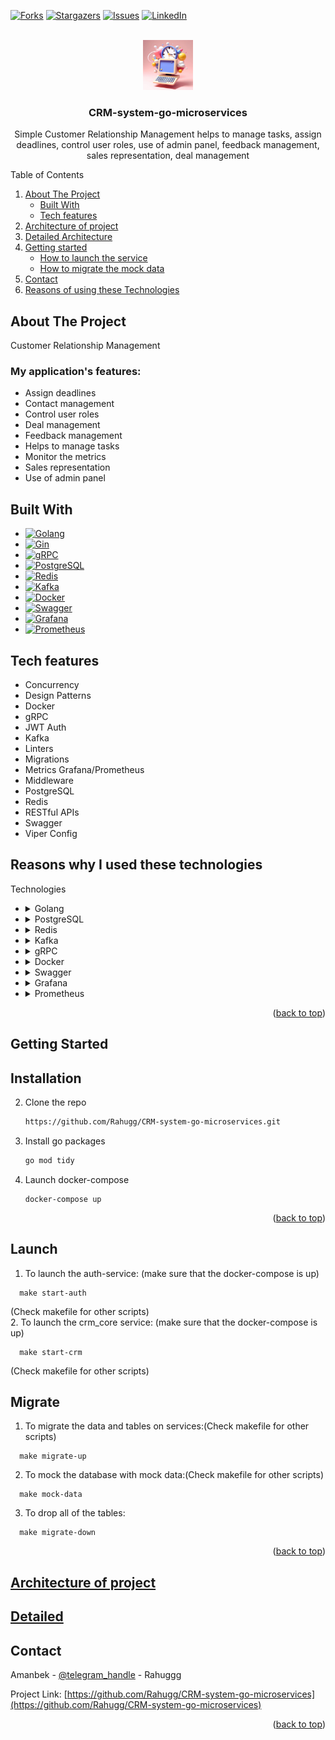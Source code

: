 
<a name="readme-top"></a>


[![Forks][forks-shield]][forks-url]
[![Stargazers][stars-shield]][stars-url]
[![Issues][issues-shield]][issues-url]
[![LinkedIn][linkedin-shield]][linkedin-url]



<!-- PROJECT LOGO -->
<br />
<div align="center">
  <a href="https://github.com/Rahugg/CRM-system-go-microservices">
    <img src="pkg/crm_core/img/crm-icon.png" alt="Logo" width="80" height="80">
  </a>

<h3 align="center">CRM-system-go-microservices</h3>

  <p align="center">
    Simple Customer Relationship Management helps to manage tasks, assign deadlines, control user roles, use of admin panel, feedback management, sales representation, deal management
  </p>
</div>



<!-- TABLE OF CONTENTS -->
  <summary>Table of Contents</summary>
  <ol>
    <li>
      <a href="#about-the-project">About The Project</a>
      <ul>
        <li><a href="#built-with">Built With</a></li>
        <li><a href="#tech-features">Tech features</a></li>
      </ul>
    </li>
     <li>
      <a href="#architecture-of-project">Architecture of project</a>
    </li>
    <li>
      <a href="#detailed">Detailed Architecture</a>
    </li>
    <li>
        <a href="#installation">Getting started</a>
        <ul>
          <li><a href="#launch">How to launch the service</a></li>
          <li><a href="#migrate">How to migrate the mock data</a></li>
        </ul>
    </li>
    <li>
     <a href="#contact">Contact</a>
    </li>
    <li>
      <a href="#reasons-why-i-used-these-technologies">Reasons of using these Technologies</a>
    </li>
    
  </ol>



<!-- ABOUT THE PROJECT -->
## About The Project
Customer Relationship Management 
### My application's features:
<ul>
  <li>Assign deadlines</li>
  <li>Contact management</li>
  <li>Control user roles</li>
  <li>Deal management</li>
  <li>Feedback management</li>
  <li>Helps to manage tasks</li>
  <li>Monitor the metrics</li>
  <li>Sales representation</li>
  <li>Use of admin panel</li>
</ul>



## Built With
* [![Golang][Golang-badge]][Golang-url] 
* [![Gin][Gin-badge]][Gin-url]
* [![gRPC][gRPC-badge]][gRPC-url]
* [![PostgreSQL][PostgreSQL-badge]][PostgreSQL-url] 
* [![Redis][Redis-badge]][Redis-url] 
* [![Kafka][Kafka-badge]][Kafka-url] 
* [![Docker][Docker-badge]][Docker-url] 
* [![Swagger][Swagger-badge]][Swagger-url] 
* [![Grafana][Grafana-badge]][Grafana-url]
* [![Prometheus][Prometheus-badge]][Prometheus-url]

## Tech features
* Concurrency
* Design Patterns
* Docker
* gRPC
* JWT Auth
* Kafka
* Linters
* Migrations
* Metrics Grafana/Prometheus
* Middleware
* PostgreSQL
* Redis
* RESTful APIs
* Swagger
* Viper Config
  
## Reasons why I used these technologies 
<summary>Technologies</summary>
  <ul>
    <li>
      <details>
        <summary>Golang</summary>
        I used Golang as a main backend language. And I wrote a backend by using Gin framework, It was easy to learn and write code in it, and Golang helped me to deal with concurrency. 
        Features where I used concurrency:
        * Graceful Shutdown
        * Kafka producer-consumer relation
        * User confirm.
        * In-memory caching
      </details>
    </li>
     <li>
      <details>
        <summary>PostgreSQL</summary>
        As a main database storage. Because of their open-source and availability, I preffered to use this database. Relational Database helped me to build relations among the entities, and it helped
        to build an application structured around a relationship between data tables.
      </details>
    </li>
     <li>
      <details>
        <summary>Redis</summary>
        As a NoSQL database, I used Redis to cache the most used and unchanged data, and this helped me to retrieve the data faster.
        This provides improved read performance (as requests can be split among the servers) and faster recovery when the primary server experiences an outage
      </details>
    </li>
      <li>
      <details>
        <summary>Kafka</summary>
        I used Kafka as a message broker. Because Kafka streams messages with very low latency and is suitable to analyze streaming data in real time. 
        It can be used as a monitoring service to raise alerts and etc.
        Kafka is suitable for my app that need to reanalyze the received data
      </details>
    </li>
    <li>
      <details>
        <summary>gRPC</summary>
         gRPC uses a binary format for data serialization and communication, which is much more efficient than traditional text-based formats such as JSON or XML. 
        This results in faster and more efficient communication between microservices.
      </details>
    </li>
    <li>
      <details>
        <summary>Docker</summary>
         Docker helps to containerize the application which can help to easy-sharing among the users and by installing some dependencies such as Redis and Kafka to project.
         Docker lets you build, test, and deploy applications quickly
         Because Docker containers encapsulate everything an application needs to run (and only those things), they allow applications to be shuttled easily between environments.
      </details>
    </li>
    <li>
      <details>
        <summary>Swagger</summary>
        Swagger allowed me to describe the structure of my APIs so that machines can read them. The ability of APIs to describe their own structure is the root of all awesomeness in Swagger.
      </details>
    </li>
    <li>
      <details>
        <summary>Grafana</summary>
         Grafana helps me to visualize the data and monitor the proccess of my app, I collect the metrics from Prometheus and visualizing them in Grafana on localhost:3000
      </details>
    </li>
     <li>
      <details>
        <summary>Prometheus</summary>
        Prometheus can collect and store metrics as time-series data, recording information with a timestamp, and I am visualizing them in Grafana
      </details>
    </li>
  </ul>
<p align="right">(<a href="#readme-top">back to top</a>)</p>

<!-- GETTING STARTED -->
## Getting Started

## Installation

2. Clone the repo
   ```sh
   https://github.com/Rahugg/CRM-system-go-microservices.git
   ```
3. Install go packages
   ```sh
   go mod tidy
   ```
4. Launch docker-compose 
   ```
   docker-compose up
   ```

<p align="right">(<a href="#readme-top">back to top</a>)</p>

## Launch
  1. To launch the auth-service: (make sure that the docker-compose is up) 
  ```
    make start-auth
  ```
  (Check makefile for other scripts)
  <br/>
  2. To launch the crm_core service: (make sure that the docker-compose is up)
  ```
    make start-crm
  ```
  (Check makefile for other scripts)
  
## Migrate
  1. To migrate the data and tables on services:(Check makefile for other scripts)
  ```
    make migrate-up
  ```
  2. To mock the database with mock data:(Check makefile for other scripts)
  ```
    make mock-data
  ```
  3. To drop all of the tables:
  ```
    make migrate-down
  ```
<p align="right">(<a href="#readme-top">back to top</a>)</p>


  
## [Architecture of project](pkg/crm_core/img/architecture-of-project.png)
## [Detailed](pkg/crm_core/img/detailed-architecture.png)

<!-- CONTACT -->
## Contact

Amanbek - [@telegram_handle](https://t.me/Rahuggg) - Rahuggg

Project Link: [https://github.com/Rahugg/CRM-system-go-microservices](https://github.com/Rahugg/CRM-system-go-microservices)

<p align="right">(<a href="#readme-top">back to top</a>)</p>

<!-- MARKDOWN LINKS & IMAGES -->
<!-- https://www.markdownguide.org/basic-syntax/#reference-style-links -->
[contributors-shield]: https://img.shields.io/github/contributors/Rahugg/CRM-system-go-microservices.svg?style=for-the-badge
[contributors-url]: https://github.com/Rahugg/CRM-system-go-microservices/graphs/contributors
[forks-shield]: https://img.shields.io/github/forks/Rahugg/CRM-system-go-microservices.svg?style=for-the-badge
[forks-url]: https://github.com/Rahugg/CRM-system-go-microservices/network/members  
[stars-shield]: https://img.shields.io/github/stars/Rahugg/CRM-system-go-microservices.svg?style=for-the-badge
[stars-url]: https://github.com/Rahugg/CRM-system-go-microservices/stargazers
[issues-shield]: https://img.shields.io/github/issues/Rahugg/CRM-system-go-microservices.svg?style=for-the-badge
[issues-url]: https://github.com/Rahugg/CRM-system-go-microservices/issues
[linkedin-shield]: https://img.shields.io/badge/-LinkedIn-black.svg?style=for-the-badge&logo=linkedin&colorB=555
[linkedin-url]: https://linkedin.com/in/amanbek-faizolla
[Golang-badge]: https://img.shields.io/badge/Go-00ADD8?style=for-the-badge&logo=go&logoColor=white
[Golang-url]: https://golang.org/
[Gin-badge]: https://img.shields.io/badge/Gin-00ADD8?style=for-the-badge&logo=go&logoColor=white
[Gin-url]: https://gin-gonic.com/
[PostgreSQL-badge]: https://img.shields.io/badge/PostgreSQL-336791?style=for-the-badge&logo=postgresql&logoColor=white
[PostgreSQL-url]: https://www.postgresql.org/
[Redis-badge]: https://img.shields.io/badge/Redis-DC382D?style=for-the-badge&logo=redis&logoColor=white
[Redis-url]: https://redis.io/
[Kafka-badge]: https://img.shields.io/badge/Apache%20Kafka-231F20?style=for-the-badge&logo=apache-kafka&logoColor=white
[Kafka-url]: https://kafka.apache.org/
[gRPC-badge]: https://img.shields.io/badge/gRPC-00ADD8?style=for-the-badge&logo=go&logoColor=white
[gRPC-url]: https://grpc.io/
[Docker-badge]: https://img.shields.io/badge/Docker-2496ED?style=for-the-badge&logo=docker&logoColor=white
[Docker-url]: https://www.docker.com/
[Swagger-badge]: https://img.shields.io/badge/Swagger-85EA2D?style=for-the-badge&logo=swagger&logoColor=black
[Swagger-url]: https://swagger.io/
[Grafana-badge]: https://img.shields.io/badge/Grafana-F46800?style=for-the-badge&logo=grafana&logoColor=white
[Grafana-url]: https://grafana.com/
[Prometheus-badge]: https://img.shields.io/badge/Prometheus-E6522C?style=for-the-badge&logo=prometheus&logoColor=white
[Prometheus-url]: https://prometheus.io/
